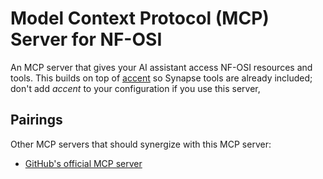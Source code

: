 # Model Context Protocol (MCP) Server for NF-OSI

An MCP server that gives your AI assistant access NF-OSI resources and tools. 
This builds on top of [accent](https://github.com/anngvu/accent) so Synapse tools are already included; don't add *accent* to your configuration if you use this server,

## Pairings

Other MCP servers that should synergize with this MCP server:

- [GitHub's official MCP server](https://github.com/github/github-mcp-server)
